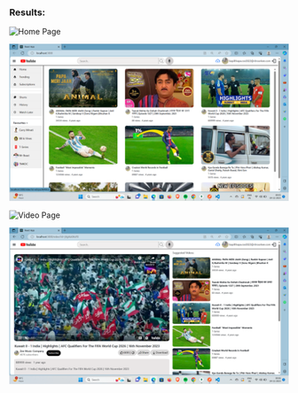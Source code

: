 
### Results:

![Home Page](youtubeclone-home-page.png?raw=true "Home page")

![My Home Page](youtubehomepage.png?raw=true "My Home Page")

![Video Page](youtubeclone-video-page.png?raw=true "video page")

![My Video Page](videopage.png?raw=true "My Video Page")